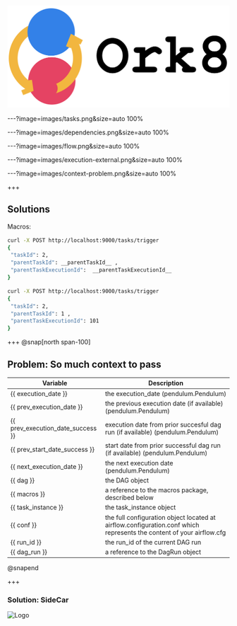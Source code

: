 ![](images/ork8.png)

---?image=images/tasks.png&size=auto 100%

---?image=images/dependencies.png&size=auto 100%

---?image=images/flow.png&size=auto 100%

---?image=images/execution-external.png&size=auto 100%

---?image=images/context-problem.png&size=auto 100%

+++
## Solutions

Macros:
```bash
curl -X POST http://localhost:9000/tasks/trigger
{
 "taskId": 2, 
 "parentTaskId": __parentTaskId__ , 
 "parentTaskExecutionId":  __parentTaskExecutionId__
}
```

```bash
curl -X POST http://localhost:9000/tasks/trigger
{
 "taskId": 2, 
 "parentTaskId": 1 , 
 "parentTaskExecutionId": 101
}
```

+++
@snap[north span-100]

## Problem: So much context to pass

Variable | Description
-- | --
{{ execution_date }} | the execution_date (pendulum.Pendulum)
{{ prev_execution_date }} | the previous execution date (if available) (pendulum.Pendulum)
{{ prev_execution_date_success }} | execution date from prior succesful dag run (if available) (pendulum.Pendulum)
{{ prev_start_date_success }} | start date from prior successful dag run (if available) (pendulum.Pendulum)
{{ next_execution_date }} | the next execution date (pendulum.Pendulum)
{{ dag }} | the DAG object
{{ macros }} | a reference to the macros package, described below
{{ task_instance }} | the task_instance object
{{ conf }} | the full configuration object located at airflow.configuration.conf which represents the content of your airflow.cfg
{{ run_id }} | the run_id of the current DAG run
{{ dag_run }} | a reference to the DagRun object
@snapend

+++ 
### Solution: SideCar
![Logo](https://media.giphy.com/media/l3vR9paUkdrl9GxUc/source.gif)

